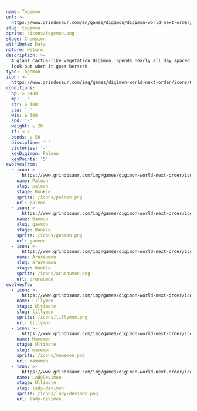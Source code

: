 ```yaml
---
name: Togemon
url: >-
  https://www.grindosaur.com/en/games/digimon/digimon-world-next-order/digimon/65-togemon
slug: togemon
sprite: /icons/togemon.png
stage: Champion
attribute: Data
nature: Nature
description: >-
  A giant cactus-like vegetation Digimon. Spends nearly all day spaced out, but
  look out when it goes berserk.
type: Togemon
icon: >-
  https://www.grindosaur.com/img/games/digimon-world-next-order/icons/65-togemon-icon.png
conditions:
  hp: ≥ 2400
  mp: '-'
  str: ≥ 300
  sta: '-'
  wis: ≥ 300
  spd: '-'
  weight: ≥ 20
  tf: ≤ 5
  bonds: ≥ 50
  discipline: '-'
  victories: '-'
  keyDigimon: Palmon
  keyPoints: '5'
evolvesFrom:
  - icon: >-
      https://www.grindosaur.com/img/games/digimon-world-next-order/icons/29-palmon-icon-small.png
    name: Palmon
    slug: palmon
    stage: Rookie
    sprite: /icons/palmon.png
    url: palmon
  - icon: >-
      https://www.grindosaur.com/img/games/digimon-world-next-order/icons/37-gaomon-icon-small.png
    name: Gaomon
    slug: gaomon
    stage: Rookie
    sprite: /icons/gaomon.png
    url: gaomon
  - icon: >-
      https://www.grindosaur.com/img/games/digimon-world-next-order/icons/50-aruraumon-icon-small.png
    name: Aruraumon
    slug: aruraumon
    stage: Rookie
    sprite: /icons/aruraumon.png
    url: aruraumon
evolvesTo:
  - icon: >-
      https://www.grindosaur.com/img/games/digimon-world-next-order/icons/118-lillymon-icon-small.png
    name: Lillymon
    stage: Ultimate
    slug: lillymon
    sprite: /icons/lillymon.png
    url: lillymon
  - icon: >-
      https://www.grindosaur.com/img/games/digimon-world-next-order/icons/129-mamemon-icon-small.png
    name: Mamemon
    stage: Ultimate
    slug: mamemon
    sprite: /icons/mamemon.png
    url: mamemon
  - icon: >-
      https://www.grindosaur.com/img/games/digimon-world-next-order/icons/128-ladydevimon-icon-small.png
    name: LadyDevimon
    stage: Ultimate
    slug: lady-devimon
    sprite: /icons/lady-devimon.png
    url: lady-devimon
---
```



